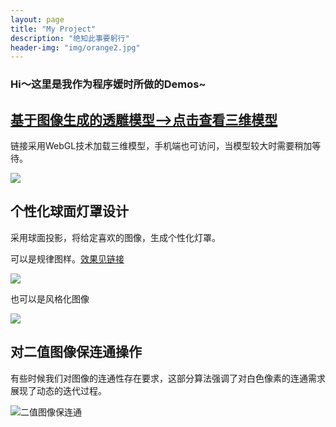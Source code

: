 ```yaml
---
layout: page
title: "My Project"
description: "绝知此事要躬行"
header-img: "img/orange2.jpg"
---
```


### Hi～这里是我作为程序媛时所做的Demos~

## [**基于图像生成的透雕模型-->点击查看三维模型**](http://adastaybrave.com/demos/threejs/CarvedModels_obj-loader.html)
 

链接采用WebGL技术加载三维模型，手机端也可访问，当模型较大时需要稍加等待。

![](http://7xq62e.com1.z0.glb.clouddn.com/photo.png)


## **个性化球面灯罩设计**

采用球面投影，将给定喜欢的图像，生成个性化灯罩。

可以是规律图样。[效果见链接](http://adastaybrave.com/demos/threejs/CarvedModels_obj-loader2.html)


![](http://7xq62e.com1.z0.glb.clouddn.com/pic/stero_render_snow_view2.png)


也可以是风格化图像

![](http://7xq62e.com1.z0.glb.clouddn.com/pic/stero_render_girls_view2.png)


## **对二值图像保连通操作**

有些时候我们对图像的连通性存在要求，这部分算法强调了对白色像素的连通需求展现了动态的迭代过程。

![**二值图像保连通**](http://7xq62e.com1.z0.glb.clouddn.com//pic/Hepburn_c.gif)















